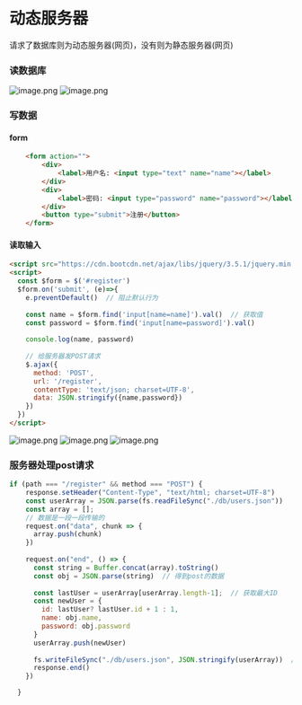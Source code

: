 # 动态服务器

请求了数据库则为动态服务器(网页)，没有则为静态服务器(网页)


### 读数据库
![image.png](https://cdn.nlark.com/yuque/0/2020/png/1753813/1598358096083-24f2a576-30d3-41ca-b4df-6cdef855fd2d.png#align=left&display=inline&height=390&margin=%5Bobject%20Object%5D&name=image.png&originHeight=698&originWidth=1110&size=108473&status=done&style=none&width=620)
![image.png](https://cdn.nlark.com/yuque/0/2020/png/1753813/1598358430584-b0fb5103-dcac-4af6-941b-e3b3d0765d22.png#align=left&display=inline&height=115&margin=%5Bobject%20Object%5D&name=image.png&originHeight=207&originWidth=1119&size=41033&status=done&style=none&width=621)


### 写数据
#### form
```html
    <form action="">
        <div>
            <label>用户名: <input type="text" name="name"></label>
        </div>
        <div>
            <label>密码: <input type="password" name="password"></label>
        </div>
        <button type="submit">注册</button>
    </form>
```
#### 读取输入
```html
<script src="https://cdn.bootcdn.net/ajax/libs/jquery/3.5.1/jquery.min.js"></script>
<script>
  const $form = $('#register')
  $form.on('submit', (e)=>{
    e.preventDefault()  // 阻止默认行为
    
    const name = $form.find('input[name=name]').val()  // 获取值
    const password = $form.find('input[name=password]').val()
    
    console.log(name, password)
    
    // 给服务器发POST请求
    $.ajax({
      method: 'POST',
      url: '/register',
      contentType: 'text/json; charset=UTF-8',
      data: JSON.stringify({name,password})
    })
  })
</script>
```
![image.png](https://cdn.nlark.com/yuque/0/2020/png/1753813/1598360320582-18155693-6e52-4e66-a211-86beb2a2cedf.png#align=left&display=inline&height=141&margin=%5Bobject%20Object%5D&name=image.png&originHeight=220&originWidth=576&size=14968&status=done&style=none&width=368)
![image.png](https://cdn.nlark.com/yuque/0/2020/png/1753813/1598360344839-2be3abba-a881-44de-bf77-feb7d038f8f8.png#align=left&display=inline&height=238&margin=%5Bobject%20Object%5D&name=image.png&originHeight=386&originWidth=552&size=25601&status=done&style=none&width=340)
![image.png](https://cdn.nlark.com/yuque/0/2020/png/1753813/1598360360685-11606bb8-d0f1-442f-8cec-fbae33116b1a.png#align=left&display=inline&height=100&margin=%5Bobject%20Object%5D&name=image.png&originHeight=135&originWidth=390&size=7331&status=done&style=none&width=288)
### 服务器处理post请求
```javascript
if (path === "/register" && method === "POST") {
    response.setHeader("Content-Type", "text/html; charset=UTF-8")
    const userArray = JSON.parse(fs.readFileSync("./db/users.json"))
    const array = [];
    // 数据是一段一段传输的
    request.on("data", chunk => {
      array.push(chunk)
    })
  
    request.on("end", () => {
      const string = Buffer.concat(array).toString()  
      const obj = JSON.parse(string)  // 得到post的数据
      
      const lastUser = userArray[userArray.length-1];  // 获取最大ID
      const newUser = {
        id: lastUser? lastUser.id + 1 : 1,
        name: obj.name,
        password: obj.password
      }
      userArray.push(newUser)
      
      fs.writeFileSync("./db/users.json", JSON.stringify(userArray))  // 写入数据库
      response.end()
    })

  }
```


